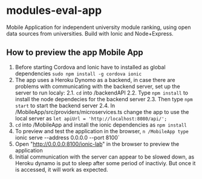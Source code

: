# modules-eval-app
Mobile Application for independent university module ranking, using open data sources from universities. Build with Ionic and Node+Express.

## How to preview the app Mobile App
1. Before starting Cordova and Ionic have to installed as global dependencies `sudo npm install -g cordova ionic`
2. The app uses a Heroku Dynomo as a backend, in case there are problems with communicating with the backend server, set up the server to run localy:
  2.1. `cd` into /backendAPI
  2.2. Type `npm install` to install the node dependecies for the backend server
  2.3. Then type `npm start` to start the backend server
  2.4. In /MobileApp/src/providers/microservices.ts change the app to use the local server as `let apiUrl = 'http://localhost:8080/api/';`
3. `cd` into /MobileApp and install the ionic dependencies as `npm install`
4. To preview and test the application in the browser, `n /MobileApp type `ionic serve --address 0.0.0.0 --port 8100`
5. Open "http://0.0.0.0:8100/ionic-lab" in the browser to preview the application
6. Initial communication with the server can appear to be slowed down, as Heroku dynamo is put to sleep after some period of inactiviy. But once it is accessed, it will work as expected.
